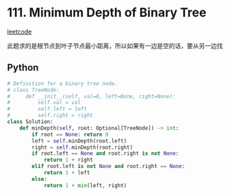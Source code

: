 # 111. Minimum Depth of Binary Tree
[leetcode](https://leetcode.com/problems/minimum-depth-of-binary-tree/description/)

此题求的是根节点到叶子节点最小距离，所以如果有一边是空的话，要从另一边找
## Python
```python
# Definition for a binary tree node.
# class TreeNode:
#     def __init__(self, val=0, left=None, right=None):
#         self.val = val
#         self.left = left
#         self.right = right
class Solution:
    def minDepth(self, root: Optional[TreeNode]) -> int:
        if root == None: return 0
        left = self.minDepth(root.left)
        right = self.minDepth(root.right)
        if root.left == None and root.right is not None:
            return 1 + right
        elif root.left is not None and root.right == None:
            return 1 + left
        else: 
            return 1 + min(left, right)
```